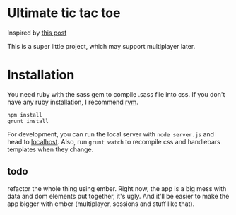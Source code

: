 # Ultimate tic tac toe
Inspired by [this post](http://mathwithbaddrawings.com/2013/06/16/ultimate-tic-tac-toe/)

This is a super little project, which may support multiplayer later.

# Installation
You need ruby with the sass gem to compile .sass file into css. If you don't have any
ruby installation, I recommend [rvm](http://rvm.io).
```
npm install
grunt install
```
For development, you can run the local server with `node server.js` and head to [localhost](http://localhost:4445). Also, run `grunt watch` to recompile css and handlebars templates when
they change.

## todo
refactor the whole thing using ember. Right now, the app is a big mess with data
and dom elements put together, it's ugly. And it'll be easier to make the app
bigger with ember (multiplayer, sessions and stuff like that).
